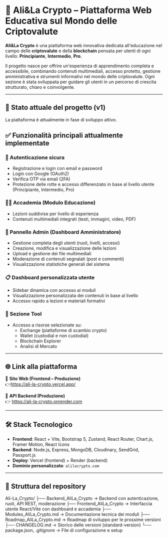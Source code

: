 # 💎 Ali&La Crypto – Piattaforma Web Educativa sul Mondo delle Criptovalute

**Ali&La Crypto** è una piattaforma web innovativa dedicata all'educazione nel campo delle **criptovalute** e della **blockchain** pensata per utenti di ogni livello: **Principiante**, **Intermedio**, **Pro**.

Il progetto nasce per offrire un'esperienza di apprendimento completa e accessibile, combinando contenuti multimediali, accesso protetto, gestione amministrativa e strumenti informativi nel mondo delle criptovalute. Ogni sezione è stata sviluppata per guidare gli utenti in un percorso di crescita strutturato, chiaro e coinvolgente.

---

## 🚧 Stato attuale del progetto (v1)

La piattaforma è attualmente in fase di sviluppo attivo.


## ✅ Funzionalità principali attualmente implementate

### 🔐 Autenticazione sicura
- Registrazione e login con email e password
- Login con Google (OAuth2)
- Verifica OTP via email (2FA)
- Protezione delle rotte e accesso differenziato in base al livello utente (Principiante, Intermedio, Pro)

### 👩‍🏫 Accademia (Modulo Educazione)
- Lezioni suddivise per livello di esperienza
- Contenuti multimediali integrati (testi, immagini, video, PDF)

### 🧠 Pannello Admin (Dashboard Amministratore)
- Gestione completa degli utenti (ruoli, livelli, accessi)
- Creazione, modifica e visualizzazione delle lezioni
- Upload e gestione dei file multimediali
- Moderazione di contenuti segnalati (post e commenti)
- Visualizzazione statistiche generali del sistema

### 📋 Dashboard personalizzata utente
- Sidebar dinamica con accesso ai moduli
- Visualizzazione personalizzata dei contenuti in base al livello
- Accesso rapido a lezioni e materiali formativi

### 🧰 Sezione Tool
- Accesso a risorse selezionate su:
  - Exchange (piattaforme di scambio crypto)
  - Wallet (custodial e non custodial)
  - Blockchain Explorer
  - Analisi di Mercato

---

## 🌐 Link alla piattaforma

🔗 **Sito Web (Frontend – Produzione)**  
👉https://ali-la-crypto.vercel.app/

🔗 **API Backend (Produzione)**  
👉 https://ali-la-crypto.onrender.com

---

## 🛠️ Stack Tecnologico

- **Frontend**: React + Vite, Bootstrap 5, Zustand, React Router, Chart.js, Framer Motion, React Icons
- **Backend**: Node.js, Express, MongoDB, Cloudinary, SendGrid, Passport.js
- **Deploy**: Vercel (frontend) + Render (backend)
- **Dominio personalizzato**: `alilacrypto.com`

---

## 📁 Struttura del repository

Ali-La_Crypto/
├── Backend_AliLa_Crypto → Backend con autenticazione, ruoli, API REST, moderazione
├── Frontend_AliLa_Crypto → Interfaccia utente React/Vite con dashboard e accademia
├── Modules_AliLa_Crypto.md → Documentazione tecnica dei moduli
├── Roadmap_AliLa_Crypto.md → Roadmap di sviluppo per le prossime versioni
├── CHANGELOG.md → Storico delle versioni (standard-version)
└── package.json, .gitignore → File di configurazione e setup
